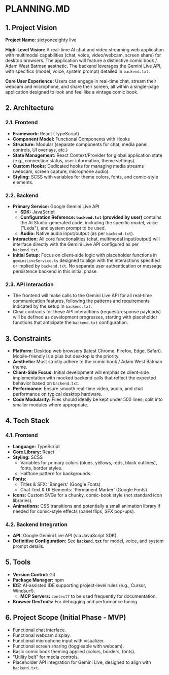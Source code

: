 # PLANNING.MD

## 1. Project Vision

**Project Name:** sixtyoneeighty live

**High-Level Vision:**
A real-time AI chat and video streaming web application with multimodal capabilities (chat, voice, video/webcam, screen share) for desktop browsers. The application will feature a distinctive comic book / Adam West Batman aesthetic. The backend leverages the Gemini Live API, with specifics (model, voice, system prompt) detailed in `backend.txt`.

**Core User Experience:**
Users can engage in real-time chat, stream their webcam and microphone, and share their screen, all within a single-page application designed to look and feel like a vintage comic book.

## 2. Architecture

### 2.1. Frontend
* **Framework:** React (TypeScript)
* **Component Model:** Functional Components with Hooks
* **Structure:** Modular (separate components for chat, media panel, controls, UI overlays, etc.)
* **State Management:** React Context/Provider for global application state (e.g., connection status, user information, theme settings).
* **Custom Hooks:** Dedicated hooks for managing media streams (webcam, screen capture, microphone audio).
* **Styling:** SCSS with variables for theme colors, fonts, and comic-style elements.

### 2.2. Backend
* **Primary Service:** Google Gemini Live API
    * **SDK:** JavaScript
    * **Configuration Reference:** **`backend.txt` (provided by user)** contains the AI Studio-generated code, including the specific model, voice ("Leda"), and system prompt to be used.
    * **Audio:** Native audio input/output (as per `backend.txt`).
* **Interaction:** All core functionalities (chat, multimodal input/output) will interface directly with the Gemini Live API configured as per `backend.txt`.
* **Initial Setup:** Focus on client-side logic with placeholder functions in `geminiLiveService.ts` designed to align with the interactions specified or implied by `backend.txt`. No separate user authentication or message persistence backend in this initial phase.

### 2.3. API Interaction
* The frontend will make calls to the Gemini Live API for all real-time communication features, following the patterns and requirements indicated by the setup in `backend.txt`.
* Clear contracts for these API interactions (request/response payloads) will be defined as development progresses, starting with placeholder functions that anticipate the `backend.txt` configuration.

## 3. Constraints

* **Platform:** Desktop web browsers (latest Chrome, Firefox, Edge, Safari). Mobile-friendly is a plus but desktop is the priority.
* **Aesthetic:** Must strictly adhere to the comic book / Adam West Batman theme.
* **Client-Side Focus:** Initial development will emphasize client-side implementation with mocked backend calls that reflect the expected behavior based on `backend.txt`.
* **Performance:** Ensure smooth real-time video, audio, and chat performance on typical desktop hardware.
* **Code Modularity:** Files should ideally be kept under 500 lines; split into smaller modules where appropriate.

## 4. Tech Stack

### 4.1. Frontend
* **Language:** TypeScript
* **Core Library:** React
* **Styling:** SCSS
    * Variables for primary colors (blues, yellows, reds, black outlines), fonts, border styles.
    * Halftone pattern for backgrounds.
* **Fonts:**
    * Titles & SFX: 'Bangers' (Google Fonts)
    * Chat Text & UI Elements: 'Permanent Marker' (Google Fonts)
* **Icons:** Custom SVGs for a chunky, comic-book style (not standard icon libraries).
* **Animations:** CSS transitions and potentially a small animation library if needed for comic-style effects (panel flips, SFX pop-ups).

### 4.2. Backend Integration
* **API:** Google Gemini Live API (via JavaScript SDK)
* **Definitive Configuration:** See **`backend.txt`** for model, voice, and system prompt details.

## 5. Tools

* **Version Control:** Git
* **Package Manager:** npm
* **IDE:** AI-assisted IDE supporting project-level rules (e.g., Cursor, Windsurf).
    * **MCP Servers:** `context7` to be used frequently for documentation.
* **Browser DevTools:** For debugging and performance tuning.

## 6. Project Scope (Initial Phase - MVP)

* Functional chat interface.
* Functional webcam display.
* Functional microphone input with visualizer.
* Functional screen sharing (toggleable with webcam).
* Basic comic book theming applied (colors, borders, fonts).
* "Utility belt" for media controls.
* Placeholder API integration for Gemini Live, designed to align with `backend.txt`.